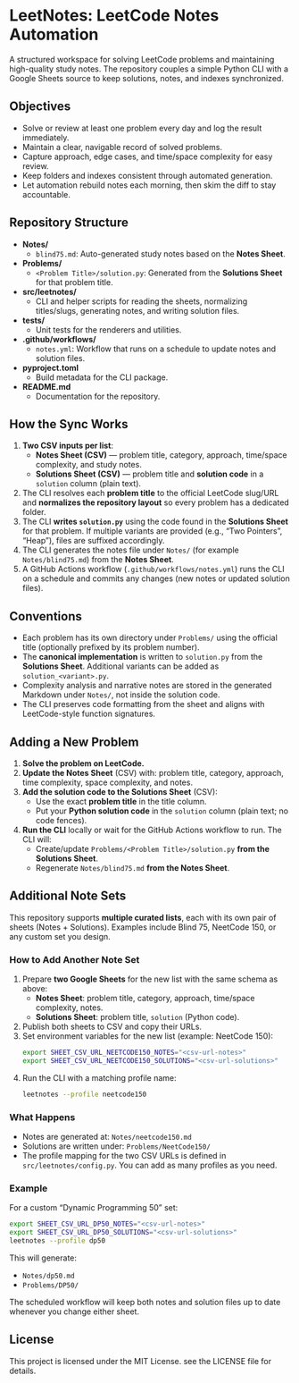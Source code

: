﻿# LeetNotes: LeetCode Notes Automation

A structured workspace for solving LeetCode problems and maintaining high-quality study notes. The repository couples a simple Python CLI with a Google Sheets source to keep solutions, notes, and indexes synchronized.

## Objectives

- Solve or review at least one problem every day and log the result immediately.
- Maintain a clear, navigable record of solved problems.  
- Capture approach, edge cases, and time/space complexity for easy review.  
- Keep folders and indexes consistent through automated generation.
- Let automation rebuild notes each morning, then skim the diff to stay accountable.

## Repository Structure

- **Notes/**  
  - `blind75.md`: Auto-generated study notes based on the **Notes Sheet**.  
- **Problems/**  
  - `<Problem Title>/solution.py`: Generated from the **Solutions Sheet** for that problem title.  
- **src/leetnotes/**  
  - CLI and helper scripts for reading the sheets, normalizing titles/slugs, generating notes, and writing solution files.  
- **tests/**  
  - Unit tests for the renderers and utilities.  
- **.github/workflows/**  
  - `notes.yml`: Workflow that runs on a schedule to update notes and solution files.  
- **pyproject.toml**  
  - Build metadata for the CLI package.  
- **README.md**  
  - Documentation for the repository.  

## How the Sync Works

1. **Two CSV inputs per list**:  
   - **Notes Sheet (CSV)** — problem title, category, approach, time/space complexity, and study notes.  
   - **Solutions Sheet (CSV)** — problem title and **solution code** in a `solution` column (plain text).  
2. The CLI resolves each **problem title** to the official LeetCode slug/URL and **normalizes the repository layout** so every problem has a dedicated folder.  
3. The CLI **writes `solution.py`** using the code found in the **Solutions Sheet** for that problem. If multiple variants are provided (e.g., “Two Pointers”, “Heap”), files are suffixed accordingly.  
4. The CLI generates the notes file under `Notes/` (for example `Notes/blind75.md`) from the **Notes Sheet**.  
5. A GitHub Actions workflow (`.github/workflows/notes.yml`) runs the CLI on a schedule and commits any changes (new notes or updated solution files).  

## Conventions

- Each problem has its own directory under `Problems/` using the official title (optionally prefixed by its problem number).  
- The **canonical implementation** is written to `solution.py` from the **Solutions Sheet**. Additional variants can be added as `solution_<variant>.py`.  
- Complexity analysis and narrative notes are stored in the generated Markdown under `Notes/`, not inside the solution code.  
- The CLI preserves code formatting from the sheet and aligns with LeetCode-style function signatures.  

## Adding a New Problem

1. **Solve the problem on LeetCode.**  
2. **Update the Notes Sheet** (CSV) with: problem title, category, approach, time complexity, space complexity, and notes.  
3. **Add the solution code to the Solutions Sheet** (CSV):  
   - Use the exact **problem title** in the title column.  
   - Put your **Python solution code** in the `solution` column (plain text; no code fences).  
4. **Run the CLI** locally or wait for the GitHub Actions workflow to run. The CLI will:  
   - Create/update `Problems/<Problem Title>/solution.py` **from the Solutions Sheet**.  
   - Regenerate `Notes/blind75.md` **from the Notes Sheet**.  

## Additional Note Sets

This repository supports **multiple curated lists**, each with its own pair of sheets (Notes + Solutions). Examples include Blind 75, NeetCode 150, or any custom set you design.

### How to Add Another Note Set

1. Prepare **two Google Sheets** for the new list with the same schema as above:  
   - **Notes Sheet**: problem title, category, approach, time/space complexity, notes.  
   - **Solutions Sheet**: problem title, `solution` (Python code).  
2. Publish both sheets to CSV and copy their URLs.  
3. Set environment variables for the new list (example: NeetCode 150):  
   ```bash
   export SHEET_CSV_URL_NEETCODE150_NOTES="<csv-url-notes>"
   export SHEET_CSV_URL_NEETCODE150_SOLUTIONS="<csv-url-solutions>"
   ```
4. Run the CLI with a matching profile name:  
   ```bash
   leetnotes --profile neetcode150
   ```

### What Happens

- Notes are generated at: `Notes/neetcode150.md`  
- Solutions are written under: `Problems/NeetCode150/`  
- The profile mapping for the two CSV URLs is defined in `src/leetnotes/config.py`. You can add as many profiles as you need.  

### Example

For a custom “Dynamic Programming 50” set:  
```bash
export SHEET_CSV_URL_DP50_NOTES="<csv-url-notes>"
export SHEET_CSV_URL_DP50_SOLUTIONS="<csv-url-solutions>"
leetnotes --profile dp50
```

This will generate:  
- `Notes/dp50.md`  
- `Problems/DP50/`  

The scheduled workflow will keep both notes and solution files up to date whenever you change either sheet.

## License
This project is licensed under the MIT License. see the LICENSE file for details.

